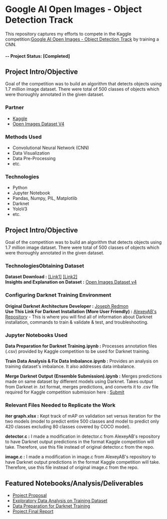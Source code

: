 # Google AI Open Images - Object Detection Track
This repository captures my efforts to compete in the Kaggle competition:[Google AI Open Images - Object Detection Track](https://www.kaggle.com/c/google-ai-open-images-object-detection-track) by training a CNN.

#### -- Project Status: [Completed]

## Project Intro/Objective
Goal of the competition was to build an algorithm that detects objects using 1.7 million image dataset.
There were total of 500 classes of objects which were thoroughly annotated in the given dataset.

### Partner
* [Kaggle](https://www.kaggle.com/c/google-ai-open-images-object-detection-track)
* [Open Images Dataset V4](https://storage.googleapis.com/openimages/web/download.html)

### Methods Used
* Convolutional Neural Network (CNN)
* Data Visualization
* Data Pre-Processing
* etc.

### Technologies
* Python
* Jupyter Notebook
* Pandas, Numpy, PIL, Matplotlib
* Darknet
* YoloV3
* etc. 


## Project Intro/Objective
Goal of the competition was to build an algorithm that detects objects using 1.7 million image dataset.
There were total of 500 classes of objects which were thoroughly annotated in the given dataset.
### TechnologiesObtaining Dataset
**Dataset Download :** [[Link1]](https://www.figure-eight.com/dataset/open-images-annotated-with-bounding-boxes/) [[Link2]](https://github.com/cvdfoundation/open-images-dataset#download-images-with-bounding-boxes-annotations)  
**Insights and Explanation on Dataset :** [Open Images Dataset v4](https://storage.googleapis.com/openimages/web/index.html)

### Configuring Darknet Training Environment
**Original Darknet Architecture Developer :** [Joseph Redmon](https://pjreddie.com/)  
**Use This Link For Darknet Installation (More User Friendly) :** [AlexeyAB's Repository](https://github.com/AlexeyAB/darknet) - This is where you will find all of information about Darknet installation, commands to train & validate & test, and troubleshooting.

### Jupyter Notebooks Used
**Data Preparation for Darknet Training.ipynb :** Processes annotation files (.csv) provided by Kaggle competition to be used for Darknet training.  

**Train Data Analysis & Fix Data Imbalance.ipynb :** Provides an analysis on training dataset's imbalance. It also addresses data imbalance.

**Merge Darknet Output (Ensemble Submission).ipynb :** Merges predictions made on same dataset by different models using Darknet. Takes output from Darknet in .txt format, merges predictions, and converts it to .csv file required for Kaggle competition submission here : [Submit](https://www.kaggle.com/c/google-ai-open-images-object-detection-track/submit)

### Relevant Files Needed to Replicate the Work
**iter graph.xlsx :** Kept track of mAP on validation set versus iteration for the two models (model to predict entire 500 classes and model to predict only 420 classes excluding 80 classes covered by COCO model).

**detector.c :** I made a modification in detector.c from AlexeyAB's repository to have Darknet output predictions in the format Kaggle competition will take. Therefore, use this file instead of original detector.c from the repo.

**image.c :** I made a modification in image.c from AlexeyAB's repository to have Darknet output predictions in the format Kaggle competition will take. Therefore, use this file instead of original image.c from the repo.


## Featured Notebooks/Analysis/Deliverables
* [Project Proposal](https://github.com/silvernine209/Google-AI-Open-Images-Object-Detection-Track/blob/master/proposal.pdf)
* [Exploratory Data Analysis on Training Dataset](https://github.com/silvernine209/Google-AI-Open-Images-Object-Detection-Track/blob/master/Jupyter%20Notebooks/Train%20Data%20Analysis%20%26%20Fix%20Data%20Imbalance.ipynb)
* [Data Preparation for Darknet Training](https://github.com/silvernine209/Google-AI-Open-Images-Object-Detection-Track/blob/master/Jupyter%20Notebooks/Data%20Preparation%20for%20Darknet%20Training.ipynb)
* [Project Final Report](https://github.com/silvernine209/Google-AI-Open-Images-Object-Detection-Track/blob/master/Project%20Final%20Report.pdf)

